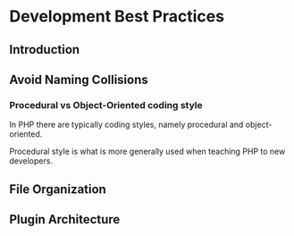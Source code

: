 # Development Best Practices

## Introduction

## Avoid Naming Collisions

### Procedural vs Object-Oriented coding style

In PHP there are typically coding styles, namely procedural and object-oriented. 

Procedural style is what is more generally used when teaching PHP to new developers.



## File Organization

## Plugin Architecture

